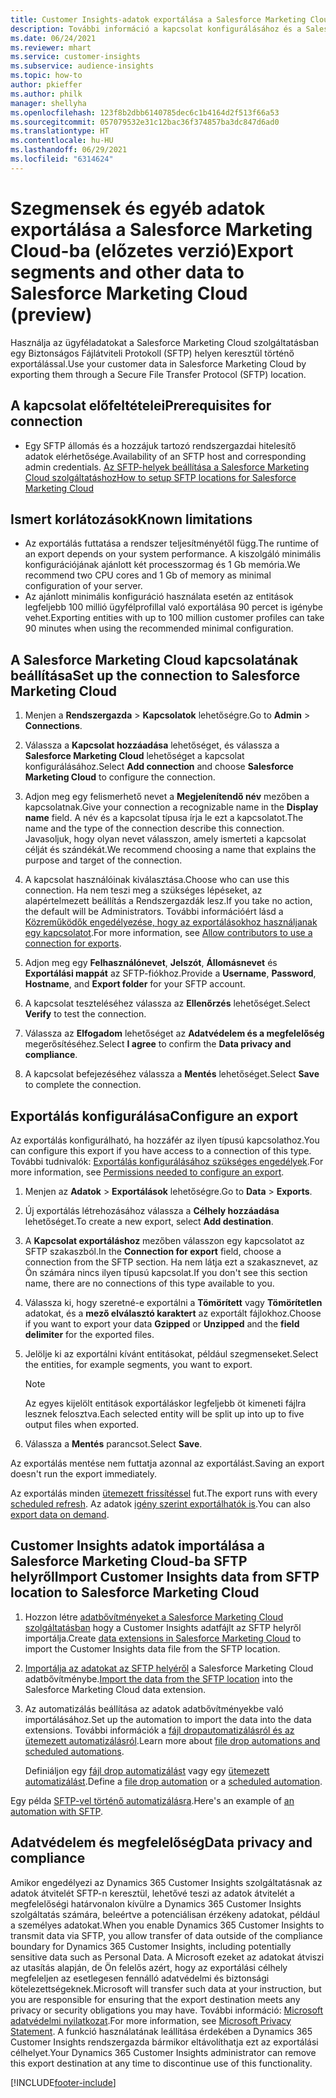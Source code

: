 ```yaml
---
title: Customer Insights-adatok exportálása a Salesforce Marketing Cloud-ba
description: További információ a kapcsolat konfigurálásához és a Salesforce Marketing Cloud-ba való exportáláshoz.
ms.date: 06/24/2021
ms.reviewer: mhart
ms.service: customer-insights
ms.subservice: audience-insights
ms.topic: how-to
author: pkieffer
ms.author: philk
manager: shellyha
ms.openlocfilehash: 123f8b2dbb6140785dec6c1b4164d2f513f66a53
ms.sourcegitcommit: 057079532e31c12bac36f374857ba3dc847d6ad0
ms.translationtype: HT
ms.contentlocale: hu-HU
ms.lasthandoff: 06/29/2021
ms.locfileid: "6314624"
---
```

# <a name="export-segments-and-other-data-to-salesforce-marketing-cloud-preview"></a><span data-ttu-id="a2264-103">Szegmensek és egyéb adatok exportálása a Salesforce Marketing Cloud-ba (előzetes verzió)</span><span class="sxs-lookup"><span data-stu-id="a2264-103">Export segments and other data to Salesforce Marketing Cloud (preview)</span></span>

<span data-ttu-id="a2264-104">Használja az ügyféladatokat a Salesforce Marketing Cloud szolgáltatásban egy Biztonságos Fájlátviteli Protokoll (SFTP) helyen keresztül történő exportálással.</span><span class="sxs-lookup"><span data-stu-id="a2264-104">Use your customer data in Salesforce Marketing Cloud by exporting them through a Secure File Transfer Protocol (SFTP) location.</span></span>

## <a name="prerequisites-for-connection"></a><span data-ttu-id="a2264-105">A kapcsolat előfeltételei</span><span class="sxs-lookup"><span data-stu-id="a2264-105">Prerequisites for connection</span></span>

- <span data-ttu-id="a2264-106">Egy SFTP állomás és a hozzájuk tartozó rendszergazdai hitelesítő adatok elérhetősége.</span><span class="sxs-lookup"><span data-stu-id="a2264-106">Availability of an SFTP host and corresponding admin credentials.</span></span> [<span data-ttu-id="a2264-107">Az SFTP-helyek beállítása a Salesforce Marketing Cloud szolgáltatáshoz</span><span class="sxs-lookup"><span data-stu-id="a2264-107">How to setup SFTP locations for Salesforce Marketing Cloud</span></span>](https://help.salesforce.com/articleView?id=sf.mc_es_configure_enhanced_ftp.htm&type=5) 

## <a name="known-limitations"></a><span data-ttu-id="a2264-108">Ismert korlátozások</span><span class="sxs-lookup"><span data-stu-id="a2264-108">Known limitations</span></span>

- <span data-ttu-id="a2264-109">Az exportálás futtatása a rendszer teljesítményétől függ.</span><span class="sxs-lookup"><span data-stu-id="a2264-109">The runtime of an export depends on your system performance.</span></span> <span data-ttu-id="a2264-110">A kiszolgáló minimális konfigurációjának ajánlott két processzormag és 1 Gb memória.</span><span class="sxs-lookup"><span data-stu-id="a2264-110">We recommend two CPU cores and 1 Gb of memory as minimal configuration of your server.</span></span> 
- <span data-ttu-id="a2264-111">Az ajánlott minimális konfiguráció használata esetén az entitások legfeljebb 100 millió ügyfélprofillal való exportálása 90 percet is igénybe vehet.</span><span class="sxs-lookup"><span data-stu-id="a2264-111">Exporting entities with up to 100 million customer profiles can take 90 minutes when using the recommended minimal configuration.</span></span> 

## <a name="set-up-the-connection-to-salesforce-marketing-cloud"></a><span data-ttu-id="a2264-112">A Salesforce Marketing Cloud kapcsolatának beállítása</span><span class="sxs-lookup"><span data-stu-id="a2264-112">Set up the connection to Salesforce Marketing Cloud</span></span>

1. <span data-ttu-id="a2264-113">Menjen a **Rendszergazda** > **Kapcsolatok** lehetőségre.</span><span class="sxs-lookup"><span data-stu-id="a2264-113">Go to **Admin** > **Connections**.</span></span>

1. <span data-ttu-id="a2264-114">Válassza a **Kapcsolat hozzáadása** lehetőséget, és válassza a **Salesforce Marketing Cloud** lehetőséget a kapcsolat konfigurálásához.</span><span class="sxs-lookup"><span data-stu-id="a2264-114">Select **Add connection** and choose **Salesforce Marketing Cloud** to configure the connection.</span></span>

1. <span data-ttu-id="a2264-115">Adjon meg egy felismerhető nevet a **Megjelenítendő név** mezőben a kapcsolatnak.</span><span class="sxs-lookup"><span data-stu-id="a2264-115">Give your connection a recognizable name in the **Display name** field.</span></span> <span data-ttu-id="a2264-116">A név és a kapcsolat típusa írja le ezt a kapcsolatot.</span><span class="sxs-lookup"><span data-stu-id="a2264-116">The name and the type of the connection describe this connection.</span></span> <span data-ttu-id="a2264-117">Javasoljuk, hogy olyan nevet válasszon, amely ismerteti a kapcsolat célját és szándékát.</span><span class="sxs-lookup"><span data-stu-id="a2264-117">We recommend choosing a name that explains the purpose and target of the connection.</span></span>

1. <span data-ttu-id="a2264-118">A kapcsolat használóinak kiválasztása.</span><span class="sxs-lookup"><span data-stu-id="a2264-118">Choose who can use this connection.</span></span> <span data-ttu-id="a2264-119">Ha nem teszi meg a szükséges lépéseket, az alapértelmezett beállítás a Rendszergazdák lesz.</span><span class="sxs-lookup"><span data-stu-id="a2264-119">If you take no action, the default will be Administrators.</span></span> <span data-ttu-id="a2264-120">További információért lásd a [Közreműködők engedélyezése, hogy az exportálásokhoz használjanak egy kapcsolatot](connections.md#allow-contributors-to-use-a-connection-for-exports).</span><span class="sxs-lookup"><span data-stu-id="a2264-120">For more information, see [Allow contributors to use a connection for exports](connections.md#allow-contributors-to-use-a-connection-for-exports).</span></span>

1. <span data-ttu-id="a2264-121">Adjon meg egy **Felhasználónevet**, **Jelszót**, **Állomásnevet** és **Exportálási mappát** az SFTP-fiókhoz.</span><span class="sxs-lookup"><span data-stu-id="a2264-121">Provide a **Username**, **Password**, **Hostname**, and **Export folder** for your SFTP account.</span></span>

1. <span data-ttu-id="a2264-122">A kapcsolat teszteléséhez válassza az **Ellenőrzés** lehetőséget.</span><span class="sxs-lookup"><span data-stu-id="a2264-122">Select **Verify** to test the connection.</span></span>

1. <span data-ttu-id="a2264-123">Válassza az **Elfogadom** lehetőséget az **Adatvédelem és a megfelelőség** megerősítéséhez.</span><span class="sxs-lookup"><span data-stu-id="a2264-123">Select **I agree** to confirm the **Data privacy and compliance**.</span></span>

1. <span data-ttu-id="a2264-124">A kapcsolat befejezéséhez válassza a **Mentés** lehetőséget.</span><span class="sxs-lookup"><span data-stu-id="a2264-124">Select **Save** to complete the connection.</span></span>

## <a name="configure-an-export"></a><span data-ttu-id="a2264-125">Exportálás konfigurálása</span><span class="sxs-lookup"><span data-stu-id="a2264-125">Configure an export</span></span>

<span data-ttu-id="a2264-126">Az exportálás konfigurálható, ha hozzáfér az ilyen típusú kapcsolathoz.</span><span class="sxs-lookup"><span data-stu-id="a2264-126">You can configure this export if you have access to a connection of this type.</span></span> <span data-ttu-id="a2264-127">További tudnivalók: [Exportálás konfigurálásához szükséges engedélyek](export-destinations.md#set-up-a-new-export).</span><span class="sxs-lookup"><span data-stu-id="a2264-127">For more information, see [Permissions needed to configure an export](export-destinations.md#set-up-a-new-export).</span></span>

1. <span data-ttu-id="a2264-128">Menjen az **Adatok** > **Exportálások** lehetőségre.</span><span class="sxs-lookup"><span data-stu-id="a2264-128">Go to **Data** > **Exports**.</span></span>

1. <span data-ttu-id="a2264-129">Új exportálás létrehozásához válassza a **Célhely hozzáadása** lehetőséget.</span><span class="sxs-lookup"><span data-stu-id="a2264-129">To create a new export, select **Add destination**.</span></span>

1. <span data-ttu-id="a2264-130">A **Kapcsolat exportáláshoz** mezőben válasszon egy kapcsolatot az SFTP szakaszból.</span><span class="sxs-lookup"><span data-stu-id="a2264-130">In the **Connection for export** field, choose a connection from the SFTP section.</span></span> <span data-ttu-id="a2264-131">Ha nem látja ezt a szakasznevet, az Ön számára nincs ilyen típusú kapcsolat.</span><span class="sxs-lookup"><span data-stu-id="a2264-131">If you don't see this section name, there are no connections of this type available to you.</span></span>

1. <span data-ttu-id="a2264-132">Válassza ki, hogy szeretné-e exportálni a **Tömörített** vagy **Tömörítetlen** adatokat, és a **mező elválasztó karaktert** az exportált fájlokhoz.</span><span class="sxs-lookup"><span data-stu-id="a2264-132">Choose if you want to export your data **Gzipped** or **Unzipped** and the **field delimiter** for the exported files.</span></span>

1. <span data-ttu-id="a2264-133">Jelölje ki az exportálni kívánt entitásokat, például szegmenseket.</span><span class="sxs-lookup"><span data-stu-id="a2264-133">Select the entities, for example segments, you want to export.</span></span>

   > [!NOTE]
   > <span data-ttu-id="a2264-134">Az egyes kijelölt entitások exportáláskor legfeljebb öt kimeneti fájlra lesznek felosztva.</span><span class="sxs-lookup"><span data-stu-id="a2264-134">Each selected entity will be split up into up to five output files when exported.</span></span> 

1. <span data-ttu-id="a2264-135">Válassza a **Mentés** parancsot.</span><span class="sxs-lookup"><span data-stu-id="a2264-135">Select **Save**.</span></span>

<span data-ttu-id="a2264-136">Az exportálás mentése nem futtatja azonnal az exportálást.</span><span class="sxs-lookup"><span data-stu-id="a2264-136">Saving an export doesn't run the export immediately.</span></span>

<span data-ttu-id="a2264-137">Az exportálás minden [ütemezett frissítéssel](system.md#schedule-tab) fut.</span><span class="sxs-lookup"><span data-stu-id="a2264-137">The export runs with every [scheduled refresh](system.md#schedule-tab).</span></span> <span data-ttu-id="a2264-138">Az adatok [igény szerint exportálhatók is](export-destinations.md#run-exports-on-demand).</span><span class="sxs-lookup"><span data-stu-id="a2264-138">You can also [export data on demand](export-destinations.md#run-exports-on-demand).</span></span> 

## <a name="import-customer-insights-data-from-sftp-location-to-salesforce-marketing-cloud"></a><span data-ttu-id="a2264-139">Customer Insights adatok importálása a Salesforce Marketing Cloud-ba SFTP helyről</span><span class="sxs-lookup"><span data-stu-id="a2264-139">Import Customer Insights data from SFTP location to Salesforce Marketing Cloud</span></span>

1. <span data-ttu-id="a2264-140">Hozzon létre [adatbővítményeket a Salesforce Marketing Cloud szolgáltatásban](https://help.salesforce.com/articleView?id=sf.mc_es_create_data_extension.htm&type=5) hogy a Customer Insights adatfájlt az SFTP helyről importálja.</span><span class="sxs-lookup"><span data-stu-id="a2264-140">Create [data extensions in Salesforce Marketing Cloud](https://help.salesforce.com/articleView?id=sf.mc_es_create_data_extension.htm&type=5) to import the Customer Insights data file from the SFTP location.</span></span>

2. <span data-ttu-id="a2264-141">[Importálja az adatokat az SFTP helyéről](https://help.salesforce.com/articleView?id=sf.mc_es_import_data_extension_classic.htm&type=5) a Salesforce Marketing Cloud adatbővítménybe.</span><span class="sxs-lookup"><span data-stu-id="a2264-141">[Import the data from the SFTP location](https://help.salesforce.com/articleView?id=sf.mc_es_import_data_extension_classic.htm&type=5) into the Salesforce Marketing Cloud data extension.</span></span> 

3. <span data-ttu-id="a2264-142">Az automatizálás beállítása az adatok adatbővítményekbe való importálásához.</span><span class="sxs-lookup"><span data-stu-id="a2264-142">Set up the automation to import the data into the data extensions.</span></span> <span data-ttu-id="a2264-143">További információk a [fájl dropautomatizálásról és az ütemezett automatizálásról](https://help.salesforce.com/articleView?id=sf.mc_as_triggered_automations.htm&type=5).</span><span class="sxs-lookup"><span data-stu-id="a2264-143">Learn more about [file drop automations and scheduled automations](https://help.salesforce.com/articleView?id=sf.mc_as_triggered_automations.htm&type=5).</span></span>

   <span data-ttu-id="a2264-144">Definiáljon egy [fájl drop automatizálást](https://help.salesforce.com/articleView?id=sf.mc_as_define_a_triggered_automation.htm&type=5) vagy egy  [ütemezett automatizálást](https://help.salesforce.com/articleView?id=sf.mc_as_define_a_scheduled_automation.htm&type=5).</span><span class="sxs-lookup"><span data-stu-id="a2264-144">Define a [file drop automation](https://help.salesforce.com/articleView?id=sf.mc_as_define_a_triggered_automation.htm&type=5) or a  [scheduled automation](https://help.salesforce.com/articleView?id=sf.mc_as_define_a_scheduled_automation.htm&type=5).</span></span> 

<span data-ttu-id="a2264-145">Egy példa [SFTP-vel történő automatizálásra](https://help.salesforce.com/articleView?id=sf.mc_as_ftp_and_triggered_automation_scenario.htm&type=5).</span><span class="sxs-lookup"><span data-stu-id="a2264-145">Here's an example of [an automation with SFTP](https://help.salesforce.com/articleView?id=sf.mc_as_ftp_and_triggered_automation_scenario.htm&type=5).</span></span>

## <a name="data-privacy-and-compliance"></a><span data-ttu-id="a2264-146">Adatvédelem és megfelelőség</span><span class="sxs-lookup"><span data-stu-id="a2264-146">Data privacy and compliance</span></span>

<span data-ttu-id="a2264-147">Amikor engedélyezi az Dynamics 365 Customer Insights szolgáltatásnak az adatok átvitelét SFTP-n keresztül, lehetővé teszi az adatok átvitelét a megfelelőségi határvonalon kívülre a Dynamics 365 Customer Insights szolgáltatás számára, beleértve a potenciálisan érzékeny adatokat, például a személyes adatokat.</span><span class="sxs-lookup"><span data-stu-id="a2264-147">When you enable Dynamics 365 Customer Insights to transmit data via SFTP, you allow transfer of data outside of the compliance boundary for Dynamics 365 Customer Insights, including potentially sensitive data such as Personal Data.</span></span> <span data-ttu-id="a2264-148">A Microsoft ezeket az adatokat átviszi az utasítás alapján, de Ön felelős azért, hogy az exportálási célhely megfeleljen az esetlegesen fennálló adatvédelmi és biztonsági kötelezettségeknek.</span><span class="sxs-lookup"><span data-stu-id="a2264-148">Microsoft will transfer such data at your instruction, but you are responsible for ensuring that the export destination meets any privacy or security obligations you may have.</span></span> <span data-ttu-id="a2264-149">További információ: [Microsoft adatvédelmi nyilatkozat](https://go.microsoft.com/fwlink/?linkid=396732).</span><span class="sxs-lookup"><span data-stu-id="a2264-149">For more information, see [Microsoft Privacy Statement](https://go.microsoft.com/fwlink/?linkid=396732).</span></span>
<span data-ttu-id="a2264-150">A funkció használatának leállítása érdekében a Dynamics 365 Customer Insights rendszergazda bármikor eltávolíthatja ezt az exportálási célhelyet.</span><span class="sxs-lookup"><span data-stu-id="a2264-150">Your Dynamics 365 Customer Insights administrator can remove this export destination at any time to discontinue use of this functionality.</span></span>

[!INCLUDE[footer-include](../includes/footer-banner.md)]
